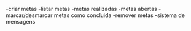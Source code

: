 -criar metas
-listar metas
    -metas realizadas
    -metas abertas
-marcar/desmarcar metas como concluida
-remover metas
-sistema de mensagens